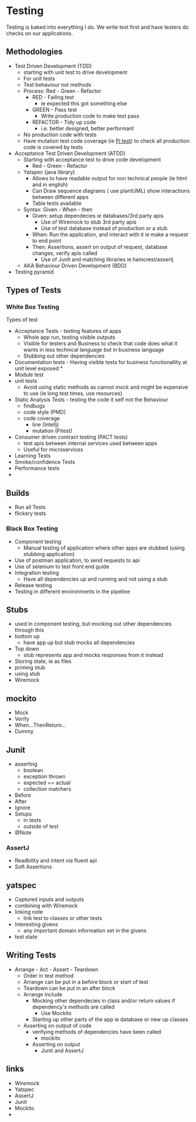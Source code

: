 # Testing

Testing is baked into everything I do. We write test first and have testers do checks on our applications.

## Methodologies

* Test Driven Development (TDD)
  * starting with unit test to drive development
  * For unit tests
  * Test behaviour not methods
  * Process: Red - Green - Refactor
    * RED - Failing test
      * ie expected this got something else
    * GREEN - Pass test
      * Write production code to make test pass
    * REFACTOR - Tidy up code
      * i.e. better designed, better performant
  * No production code with tests
  * Have mutation test code coverage (ie [Pi test](http://pitest.org/)) to check all production code is covered by tests
* Acceptance Test Driven Development (ATDD)
  * Starting with acceptance test to drive code development
    * Red - Green - Refactor
  * Yatspec (java library)
    * Allows to have readable output for non technical people (ie html and in english)
    * Can Draw sequence diagrams ( use plantUML) show interactions between different apps
    * Table tests available
  * Syntax: Given - When - then
    * Given: setup dependecies ie databases/3rd party apis
      * Use of Wiremock to stub 3rd party apis
      * Use of test database instead of production or a stub
    * When: Run the application, and interact with it ie make a request to end point
    * Then: Assertions, assert on output of request, database changes, verify apis called
      * Use of Junit and matching libraries ie hamcrest/assertj
  * AKA Behaviour Driven Development (BDD)
* Testing pyramid

## Types of Tests

### White Box Testing

Types of test

* Acceptance Tests - testing features of apps
  * Whole app run, testing visible outputs
  * Visible for testers and Business to check that code does what it wants in less technical language but in business language
  * Stubbing out other dependencies
* Documentation tests - Having visible tests for business functionallity at unit level exposed
  *
* Module test
* unit tests
  * Avoid using static methods as cannot mock and might be expensive to use (ie long test times, use resources)
* Static Analysis Tests - testing the code it self not the Behaviour
  * findbugs
  * code style (PMD)
  * code coverage
    * line (Intellj)
    * mutation (Pitest)
* Consumer driven contract testing (PACT tests)
  * test apis between internal services used between apps
  * Useful for microservices
* Learning Tests
* Smoke/confidence Tests
* Performance tests
*

## Builds

- Run all Tests
- flickery tests
### Black Box Testing

* Component testing
  * Manual testing of application where other apps are stubbed (using stubbing application)
* Use of postman application, to send requests to api
* Use of selenium to test front end  guide
* Integration testing
  * Have all dependencies up and running and not using a stub
* Release testing
* Testing in different environments in the pipeline

## Stubs

- used in component testing, but mocking out other dependencies through this
- bottom up
  - have app up but stub mocks all dependencies
- Top down
  - stub represents app and mocks responses from it instead
- Storing state, ie as files
- priming stub
- using stub
- Wiremock

## mockito

* Mock
* Verify
* When...ThenReturn...
* Dummy

## Junit

- asserting
  - boolean
  - exception thrown
  - expected == actual
  - collection matchers
- Before
- After
- Ignore
- Setups
  - in tests
  - outside of test
- @Note

### AssertJ

- Readbility and intent via fluent api
- Soft Assertions

## yatspec

* Captured inputs and outputs
* combining with Wiremock
* linking note
  * link test to classes or other tests
* Interesting givens
  * any important domain information set in the givens
* test state


## Writing Tests

* Arrange - Act - Assert - Teardown
  * Order in test method
  * Arrange can be put in a before block or start of test
  * Teardown can be put in an after block
  * Arrange include
    * Mocking other dependecies in class and/or return values if dependency's methods are called
      * Use Mockito
    * Starting up other parts of the app ie database or new up classes
  * Asserting on output of code
    * verifying methods of dependencies have been called
      * mockito
    * Asserting on output
      * Junit and AssertJ


## links

* Wiremock
* Yatspec
* AssertJ
* Junit
* Mockito
*
